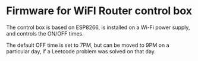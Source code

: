 # Firmware for WiFI Router control box

The control box is based on ESP8266, is installed on a Wi-Fi power supply, and controls the ON/OFF times.

The default OFF time is set to 7PM, but can be moved to 9PM on a particular day, if a Leetcode problem was solved on that day.
